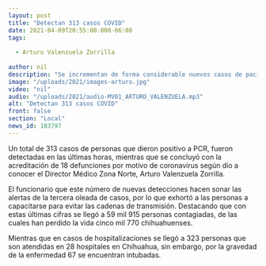 ```yaml
---
layout: post
title: "Detectan 313 casos COVID"
date: 2021-04-09T20:55:00.000-06:00
tags:
  
  - Arturo Valenzuela Zorrilla
  
author: nil
description: "Se incrementan de forma considerable nuevos casos de pacientes de coronavirus."
image: "/uploads/2021/images-arturo.jpg"
video: "nil"
audio: "/uploads/2021/audio-MV01_ARTURO_VALENZUELA.mp3"
alt: "Detectan 313 casos COVID"
front: false
section: "Local"
news_id: 183797
---
```


Un total de 313 casos de personas que dieron positivo a PCR, fueron detectadas en las últimas horas, mientras que se concluyó con la acreditación de 18 defunciones por motivo de coronavirus según dio a conocer el Director Médico Zona Norte, Arturo Valenzuela Zorrilla.

El funcionario que este número de nuevas detecciones hacen sonar las alertas de la tercera oleada de casos, por lo que exhortó a las personas a capacitarse para evitar las cadenas de transmisión. Destacando que con estas últimas cifras se llegó a 59 mil 915 personas contagiadas, de las cuales han perdido la vida cinco mil 770 chihuahuenses.

Mientras que en casos de hospitalizaciones se llegó a 323 personas que son atendidas en 28 hospitales en Chihuahua, sin embargo, por la gravedad de la enfermedad 67 se encuentran intubadas.

